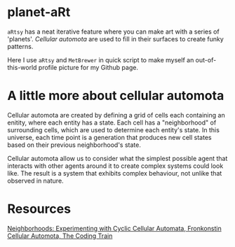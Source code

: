 # planet-aRt
`aRtsy` has a neat iterative feature where you can make art with a series of 'planets'. *Cellular automota* are used to fill in their surfaces to create funky patterns. 

Here I use `aRtsy` and `MetBrewer` in quick script to make myself an out-of-this-world profile picture for my Github page. 


# A little more about cellular automota 
Cellular automota are created by defining a grid of cells each containing an enitity, where each entity has a state. Each cell has a "neighborhood" of surrounding cells, which are used to determine each entity's state. In this universe, each time point is a generation that produces new cell states based on their previous neighborhood's state. 

Cellular automota allow us to consider what the simplest possible agent that interacts with other agents around it to create complex systems could look like. The result is a system that exhibits complex behaviour, not unlike that observed in nature. 


# Resources 
[Neighborhoods: Experimenting with Cyclic Cellular Automata, Fronkonstin](https://fronkonstin.com/2021/01/02/neighborhoods-experimenting-with-cyclic-cellular-automata/)
[Cellular Automota, The Coding Train](https://www.youtube.com/watch?v=DKGodqDs9sA)
